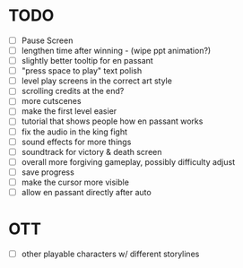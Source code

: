 # TODO
- [ ] Pause Screen
- [ ] lengthen time after winning - (wipe ppt animation?)
- [ ] slightly better tooltip for en passant
- [ ] "press space to play" text polish
- [ ] level play screens in the correct art style
- [ ] scrolling credits at the end?
- [ ] more cutscenes
- [ ] make the first level easier
- [ ] tutorial that shows people how en passant works
- [ ] fix the audio in the king fight
- [ ] sound effects for more things
- [ ] soundtrack for victory & death screen
- [ ] overall more forgiving gameplay, possibly difficulty adjust
- [ ] save progress
- [ ] make the cursor more visible
- [ ] allow en passant directly after auto

# OTT
- [ ] other playable characters w/ different storylines
